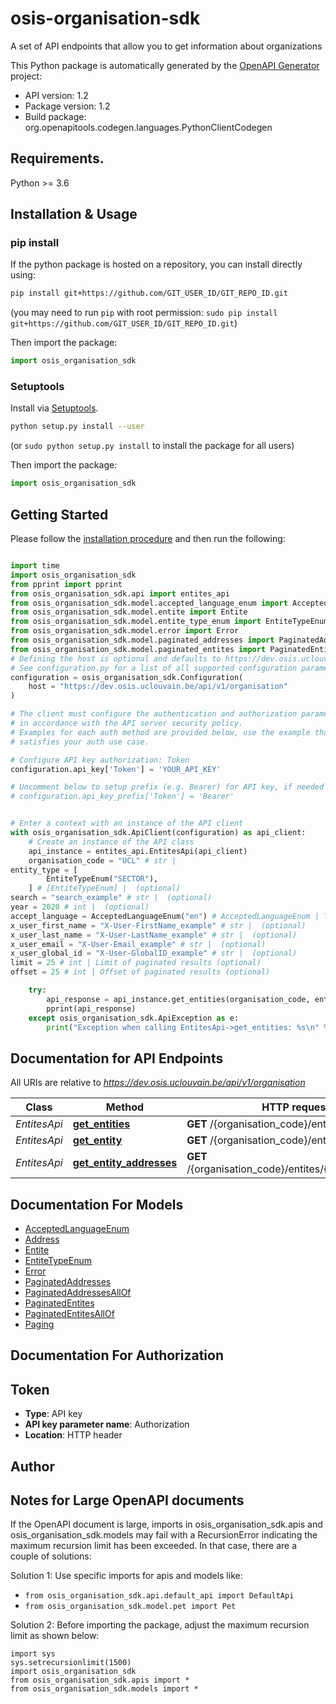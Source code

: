 # osis-organisation-sdk
A set of API endpoints that allow you to get information about organizations

This Python package is automatically generated by the [OpenAPI Generator](https://openapi-generator.tech) project:

- API version: 1.2
- Package version: 1.2
- Build package: org.openapitools.codegen.languages.PythonClientCodegen

## Requirements.

Python >= 3.6

## Installation & Usage
### pip install

If the python package is hosted on a repository, you can install directly using:

```sh
pip install git+https://github.com/GIT_USER_ID/GIT_REPO_ID.git
```
(you may need to run `pip` with root permission: `sudo pip install git+https://github.com/GIT_USER_ID/GIT_REPO_ID.git`)

Then import the package:
```python
import osis_organisation_sdk
```

### Setuptools

Install via [Setuptools](http://pypi.python.org/pypi/setuptools).

```sh
python setup.py install --user
```
(or `sudo python setup.py install` to install the package for all users)

Then import the package:
```python
import osis_organisation_sdk
```

## Getting Started

Please follow the [installation procedure](#installation--usage) and then run the following:

```python

import time
import osis_organisation_sdk
from pprint import pprint
from osis_organisation_sdk.api import entites_api
from osis_organisation_sdk.model.accepted_language_enum import AcceptedLanguageEnum
from osis_organisation_sdk.model.entite import Entite
from osis_organisation_sdk.model.entite_type_enum import EntiteTypeEnum
from osis_organisation_sdk.model.error import Error
from osis_organisation_sdk.model.paginated_addresses import PaginatedAddresses
from osis_organisation_sdk.model.paginated_entites import PaginatedEntites
# Defining the host is optional and defaults to https://dev.osis.uclouvain.be/api/v1/organisation
# See configuration.py for a list of all supported configuration parameters.
configuration = osis_organisation_sdk.Configuration(
    host = "https://dev.osis.uclouvain.be/api/v1/organisation"
)

# The client must configure the authentication and authorization parameters
# in accordance with the API server security policy.
# Examples for each auth method are provided below, use the example that
# satisfies your auth use case.

# Configure API key authorization: Token
configuration.api_key['Token'] = 'YOUR_API_KEY'

# Uncomment below to setup prefix (e.g. Bearer) for API key, if needed
# configuration.api_key_prefix['Token'] = 'Bearer'


# Enter a context with an instance of the API client
with osis_organisation_sdk.ApiClient(configuration) as api_client:
    # Create an instance of the API class
    api_instance = entites_api.EntitesApi(api_client)
    organisation_code = "UCL" # str | 
entity_type = [
        EntiteTypeEnum("SECTOR"),
    ] # [EntiteTypeEnum] |  (optional)
search = "search_example" # str |  (optional)
year = 2020 # int |  (optional)
accept_language = AcceptedLanguageEnum("en") # AcceptedLanguageEnum | The header advertises which languages the client is able to understand, and which locale variant is preferred. (By languages, we mean natural languages, such as English, and not programming languages.)  (optional)
x_user_first_name = "X-User-FirstName_example" # str |  (optional)
x_user_last_name = "X-User-LastName_example" # str |  (optional)
x_user_email = "X-User-Email_example" # str |  (optional)
x_user_global_id = "X-User-GlobalID_example" # str |  (optional)
limit = 25 # int | Limit of paginated results (optional)
offset = 25 # int | Offset of paginated results (optional)

    try:
        api_response = api_instance.get_entities(organisation_code, entity_type=entity_type, search=search, year=year, accept_language=accept_language, x_user_first_name=x_user_first_name, x_user_last_name=x_user_last_name, x_user_email=x_user_email, x_user_global_id=x_user_global_id, limit=limit, offset=offset)
        pprint(api_response)
    except osis_organisation_sdk.ApiException as e:
        print("Exception when calling EntitesApi->get_entities: %s\n" % e)
```

## Documentation for API Endpoints

All URIs are relative to *https://dev.osis.uclouvain.be/api/v1/organisation*

Class | Method | HTTP request | Description
------------ | ------------- | ------------- | -------------
*EntitesApi* | [**get_entities**](docs/EntitesApi.md#get_entities) | **GET** /{organisation_code}/entites/ | 
*EntitesApi* | [**get_entity**](docs/EntitesApi.md#get_entity) | **GET** /{organisation_code}/entites/{uuid} | 
*EntitesApi* | [**get_entity_addresses**](docs/EntitesApi.md#get_entity_addresses) | **GET** /{organisation_code}/entites/{uuid}/addresses | 


## Documentation For Models

 - [AcceptedLanguageEnum](docs/AcceptedLanguageEnum.md)
 - [Address](docs/Address.md)
 - [Entite](docs/Entite.md)
 - [EntiteTypeEnum](docs/EntiteTypeEnum.md)
 - [Error](docs/Error.md)
 - [PaginatedAddresses](docs/PaginatedAddresses.md)
 - [PaginatedAddressesAllOf](docs/PaginatedAddressesAllOf.md)
 - [PaginatedEntites](docs/PaginatedEntites.md)
 - [PaginatedEntitesAllOf](docs/PaginatedEntitesAllOf.md)
 - [Paging](docs/Paging.md)


## Documentation For Authorization


## Token

- **Type**: API key
- **API key parameter name**: Authorization
- **Location**: HTTP header


## Author




## Notes for Large OpenAPI documents
If the OpenAPI document is large, imports in osis_organisation_sdk.apis and osis_organisation_sdk.models may fail with a
RecursionError indicating the maximum recursion limit has been exceeded. In that case, there are a couple of solutions:

Solution 1:
Use specific imports for apis and models like:
- `from osis_organisation_sdk.api.default_api import DefaultApi`
- `from osis_organisation_sdk.model.pet import Pet`

Solution 2:
Before importing the package, adjust the maximum recursion limit as shown below:
```
import sys
sys.setrecursionlimit(1500)
import osis_organisation_sdk
from osis_organisation_sdk.apis import *
from osis_organisation_sdk.models import *
```


